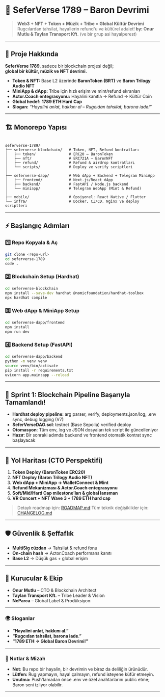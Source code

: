 # 🌌 SeferVerse 1789 – Baron Devrimi

> **Web3 + NFT + Token + Müzik + Tribe = Global Kültür Devrimi**  
> Rugcılardan tahsilat, hayallerin refund'u ve kültürel adalet!
> **by: Onur Mutlu & Taylan Transport Kft.** (ve bir grup asi hayalperest)

---

## 🚀 Proje Hakkında

**SeferVerse 1789**, sadece bir blockchain projesi değil;  
**global bir kültür, müzik ve NFT devrimi.**

- **Token & NFT:** Base L2 üzerinde **BaronToken (BRT)** ve **Baron Trilogy Audio NFT**
- **MiniApp & dApp:** Tribe için hızlı erişim ve mint/refund ekranları
- **Actor.Coach entegrasyonu:** Hayalini kanıtla → Refund → Kültür Coin
- **Global hedef:** **1789 ETH Hard Cap**
- **Slogan:** *“Hayalini anlat, hakkını al – Rugcıdan tahsilat, barona iade!”*

---

## 🏗 Monorepo Yapısı

```

seferverse-1789/
├── seferverse-blockchain/   # Token, NFT, Refund kontratları
│   ├── token/               # ERC20 – BaronToken
│   ├── nft/                 # ERC721A – BaronNFT
│   ├── refund/              # Refund & airdrop kontratları
│   └── scripts/             # Deploy ve verify scriptleri
│
├── seferverse-dapp/         # Web dApp + Backend + Telegram MiniApp
│   ├── frontend/            # Next.js/React dApp
│   ├── backend/             # FastAPI / Node.js backend
│   └── miniapp/             # Telegram WebApp (Mint & Refund)
│
├── mobile/                  # Opsiyonel: React Native / Flutter
└── infra/                   # Docker, CI/CD, Nginx ve deploy scriptleri

````

---

## ⚡ Başlangıç Adımları

### 1️⃣ Repo Kopyala & Aç

```bash
git clone <repo-url>
cd seferverse-1789
code .
````

### 2️⃣ Blockchain Setup (Hardhat)

```bash
cd seferverse-blockchain
npm install --save-dev hardhat @nomicfoundation/hardhat-toolbox
npx hardhat compile
```

### 3️⃣ Web dApp & MiniApp Setup

```bash
cd seferverse-dapp/frontend
npm install
npm run dev
```

### 4️⃣ Backend Setup (FastAPI)

```bash
cd seferverse-dapp/backend
python -m venv venv
source venv/bin/activate
pip install -r requirements.txt
uvicorn app.main:app --reload
```

---

## 🏁 **Sprint 1: Blockchain Pipeline Başarıyla Tamamlandı!**

* **Hardhat deploy pipeline**: arg parser, verify, deployments.json/log, .env sync, debug logging (V7)
* **SeferVerseDAO.sol**: testnet (Base Sepolia) verified deploy
* **Otomasyon**: Tüm env, log ve JSON dosyaları tek script ile güncelleniyor
* **Hazır**: Bir sonraki adımda backend ve frontend otomatik kontrat sync başlayacak

---

## 🎯 Yol Haritası (CTO Perspektifi)

1. **Token Deploy (BaronToken ERC20)**
2. **NFT Deploy (Baron Trilogy Audio NFT)**
3. **Web dApp + MiniApp → WalletConnect & Mint**
4. **Refund Mekanizması & Actor.Coach entegrasyonu**
5. **Soft/Mid/Hard Cap milestone’ları & global lansman**
6. **VR Concert + NFT Wave 3 + 1789 ETH hard cap**

> Detaylı roadmap için: [ROADMAP.md](./ROADMAP.md)
> Tüm teknik değişiklikler için: [CHANGELOG.md](./CHANGELOG.md)

---

## 🛡 Güvenlik & Şeffaflık

* **MultiSig cüzdan** → Tahsilat & refund fonu
* **On-chain hash** → Actor.Coach performans kanıtı
* **Base L2** → Düşük gas + global erişim

---

## 👑 Kurucular & Ekip

* **Onur Mutlu** – CTO & Blockchain Architect
* **Taylan Transport Kft.** – Tribe Leader & Vision
* **NeParca** – Global Label & Prodüksiyon

---

### 🌍 Sloganlar

* **“Hayalini anlat, hakkını al.”**
* **“Rugcıdan tahsilat, barona iade.”**
* **“1789 ETH → Global Baron Devrimi!”**

---

### 🦾 Notlar & Mizah

* **Not:** Bu repo bir hayalin, bir devrimin ve biraz da deliliğin ürünüdür.
* **Lütfen:** Rug yapmayın, hayal çalmayın, refund isteyene küfür etmeyin.
* **Unutma:** Push'lamadan önce .env ve özel anahtarlarını public etme; Baron seni izliyor olabilir.

---